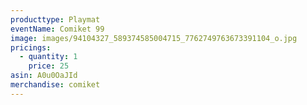 ```yaml
---
producttype: Playmat
eventName: Comiket 99
image: images/94104327_589374585004715_7762749763673391104_o.jpg
pricings:
  - quantity: 1
    price: 25
asin: A0u0OaJId
merchandise: comiket
---
```


